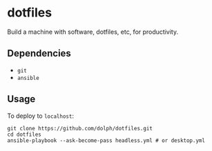 # dotfiles

Build a machine with software, dotfiles, etc, for productivity.

## Dependencies

* `git`
* `ansible`

## Usage

To deploy to `localhost`:

    git clone https://github.com/dolph/dotfiles.git
    cd dotfiles
    ansible-playbook --ask-become-pass headless.yml # or desktop.yml
